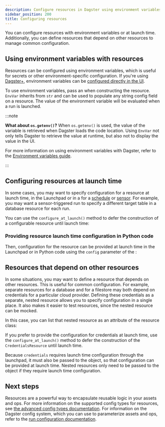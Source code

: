 ```yaml
---
description: Configure resources in Dagster using environment variables or at launch time, and define resources that depend on other resources to manage common configuration.
sidebar_position: 200
title: Configuring resources
---
```


You can configure resources with environment variables or at launch time. Additionally, you can define resources that depend on other resources to manage common configuration.

## Using environment variables with resources

Resources can be configured using environment variables, which is useful for secrets or other environment-specific configuration. If you're using [Dagster+](/dagster-plus/), environment variables can be [configured directly in the UI](/deployment/dagster-plus/management/environment-variables).

To use environment variables, pass an <PyObject section="resources" module="dagster" object="EnvVar" /> when constructing the resource. `EnvVar` inherits from `str` and can be used to populate any string config field on a resource. The value of the environment variable will be evaluated when a run is launched.

<CodeExample path="docs_snippets/docs_snippets/concepts/resources/pythonic_resources.py" startAfter="start_new_resources_env_vars" endBefore="end_new_resources_env_vars" dedent="4" />

:::note

**What about `os.getenv()`?** When `os.getenv()` is used, the value of the variable is retrieved when Dagster loads the code location. Using `EnvVar` not only tells Dagster to retrieve the value at runtime, but also not to display the value in the UI.

<!-- Lives in /next/components/includes/EnvVarsBenefits.mdx -->

For more information on using environment variables with Dagster, refer to the [Environment variables guide](/guides/deploy/using-environment-variables-and-secrets).

:::

## Configuring resources at launch time

In some cases, you may want to specify configuration for a resource at launch time, in the Launchpad or in a <PyObject section="schedules-sensors" module="dagster" object="RunRequest" /> for a [schedule](/guides/automate/schedules/) or [sensor](/guides/automate/sensors/). For example, you may want a sensor-triggered run to specify a different target table in a database resource for each run.

You can use the `configure_at_launch()` method to defer the construction of a configurable resource until launch time:

<CodeExample path="docs_snippets/docs_snippets/concepts/resources/pythonic_resources.py" startAfter="start_new_resource_runtime" endBefore="end_new_resource_runtime" dedent="4" />

### Providing resource launch time configuration in Python code

Then, configuration for the resource can be provided at launch time in the Launchpad or in Python code using the `config` parameter of the <PyObject section="schedules-sensors" module="dagster" object="RunRequest" />:

<CodeExample path="docs_snippets/docs_snippets/concepts/resources/pythonic_resources.py" startAfter="start_new_resource_runtime_launch" endBefore="end_new_resource_runtime_launch" dedent="4" />

## Resources that depend on other resources

In some situations, you may want to define a resource that depends on other resources. This is useful for common configuration. For example, separate resources for a database and for a filestore may both depend on credentials for a particular cloud provider. Defining these credentials as a separate, nested resource allows you to specify configuration in a single place. It also makes it easier to test resources, since the nested resource can be mocked.

In this case, you can list that nested resource as an attribute of the resource class:

<CodeExample path="docs_snippets/docs_snippets/concepts/resources/pythonic_resources.py" startAfter="start_new_resources_nesting" endBefore="end_new_resources_nesting" dedent="4" />

If you prefer to provide the configuration for credentials at launch time, use the `configure_at_launch()` method to defer the construction of the `CredentialsResource` until launch time.

Because `credentials` requires launch time configuration through the launchpad, it must also be passed to the <PyObject section="definitions" module="dagster" object="Definitions" /> object, so that configuration can be provided at launch time. Nested resources only need to be passed to the <PyObject section="definitions" module="dagster" object="Definitions" /> object if they require launch time configuration.

<CodeExample path="docs_snippets/docs_snippets/concepts/resources/pythonic_resources.py" startAfter="start_new_resource_dep_job_runtime" endBefore="end_new_resource_dep_job_runtime" />

## Next steps

Resources are a powerful way to encapsulate reusable logic in your assets and ops. For more information on the supported config types for resources, see [the advanced config types documentation](/guides/operate/configuration/advanced-config-types). For information on the Dagster config system, which you can use to parameterize assets and ops, refer to the [run configuration documentation](/guides/operate/configuration/run-configuration).
